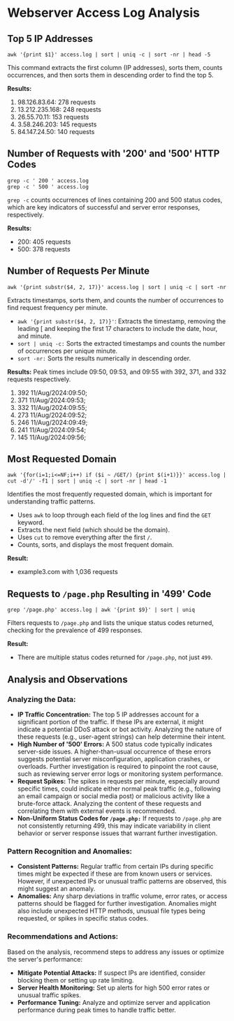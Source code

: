 # Webserver Access Log Analysis

## Top 5 IP Addresses

`awk '{print $1}' access.log | sort | uniq -c | sort -nr | head -5`

This command extracts the first column (IP addresses), sorts them, counts occurrences, and then sorts them in descending order to find the top 5.

**Results:**
1. 98.126.83.64: 278 requests
2. 13.212.235.168: 248 requests
3. 26.55.70.11: 153 requests
4. 3.58.246.203: 145 requests
5. 84.147.24.50: 140 requests

## Number of Requests with '200' and '500' HTTP Codes

```
grep -c ' 200 ' access.log
grep -c ' 500 ' access.log
```
`grep -c` counts occurrences of lines containing 200 and 500 status codes, which are key indicators of successful and server error responses, respectively.

**Results:**
- 200: 405 requests
- 500: 378 requests

## Number of Requests Per Minute

`awk '{print substr($4, 2, 17)}' access.log | sort | uniq -c | sort -nr`

 Extracts timestamps, sorts them, and counts the number of occurrences to find request frequency per minute.
 - `awk '{print substr($4, 2, 17)}'`: Extracts the timestamp, removing the leading [ and keeping the first 17 characters to include the date, hour, and minute.
- `sort | uniq -c:` Sorts the extracted timestamps and counts the number of occurrences per unique minute.
- `sort -nr:` Sorts the results numerically in descending order.

**Results:**   Peak times include 09:50, 09:53, and 09:55 with 392, 371, and 332 requests respectively.
1. 392 11/Aug/2024:09:50;
2. 371 11/Aug/2024:09:53;
3. 332 11/Aug/2024:09:55;
4. 273 11/Aug/2024:09:52;
5. 246 11/Aug/2024:09:49;
6. 241 11/Aug/2024:09:54;
7. 145 11/Aug/2024:09:56;

## Most Requested Domain

`awk '{for(i=1;i<=NF;i++) if ($i ~ /GET/) {print $(i+1)}}' access.log | cut -d'/' -f1 | sort | uniq -c | sort -nr | head -1`

 Identifies the most frequently requested domain, which is important for understanding traffic patterns.

- Uses `awk` to loop through each field of the log lines and find the `GET` keyword.
- Extracts the next field (which should be the domain).
- Uses `cut` to remove everything after the first `/`.
- Counts, sorts, and displays the most frequent domain.

**Result:** 
- example3.com with 1,036 requests

## Requests to `/page.php` Resulting in '499' Code

`grep '/page.php' access.log | awk '{print $9}' | sort | uniq`

Filters requests to `/page.php` and lists the unique status codes returned, checking for the prevalence of 499 responses.

**Result:** 
- There are multiple status codes returned for `/page.php`, not just `499`.

## Analysis and Observations

### Analyzing the Data:


- **IP Traffic Concentration:** The top 5 IP addresses account for a significant portion of the traffic. If these IPs are external, it might indicate a potential DDoS attack or bot activity. Analyzing the nature of these requests (e.g., user-agent strings) can help determine their intent.
- **High Number of '500' Errors:** A 500 status code typically indicates server-side issues. A higher-than-usual occurrence of these errors suggests potential server misconfiguration, application crashes, or overloads. Further investigation is required to pinpoint the root cause, such as reviewing server error logs or monitoring system performance.
- **Request Spikes:** The spikes in requests per minute, especially around specific times, could indicate either normal peak traffic (e.g., following an email campaign or social media post) or malicious activity like a brute-force attack. Analyzing the content of these requests and correlating them with external events is recommended.
- **Non-Uniform Status Codes for `/page.php:`** If requests to `/page.php` are not consistently returning 499, this may indicate variability in client behavior or server response issues that warrant further investigation.

### Pattern Recognition and Anomalies:

- **Consistent Patterns:** Regular traffic from certain IPs during specific times might be expected if these are from known users or services. However, if unexpected IPs or unusual traffic patterns are observed, this might suggest an anomaly.
- **Anomalies:** Any sharp deviations in traffic volume, error rates, or access patterns should be flagged for further investigation. Anomalies might also include unexpected HTTP methods, unusual file types being requested, or spikes in specific status codes.

### Recommendations and Actions:
Based on the analysis, recommend steps to address any issues or optimize the server's performance:

- **Mitigate Potential Attacks:** If suspect IPs are identified, consider blocking them or setting up rate limiting.
- **Server Health Monitoring:** Set up alerts for high 500 error rates or unusual traffic spikes.
- **Performance Tuning:** Analyze and optimize server and application performance during peak times to handle traffic better.
